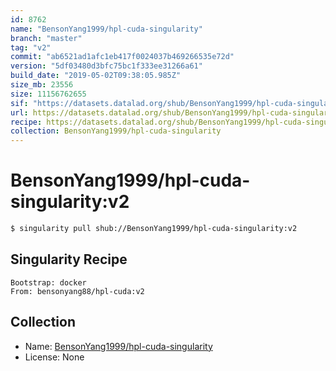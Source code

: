 ```yaml
---
id: 8762
name: "BensonYang1999/hpl-cuda-singularity"
branch: "master"
tag: "v2"
commit: "ab6521ad1afc1eb417f0024037b469266535e72d"
version: "5df03480d3bfc75bc1f333ee31266a61"
build_date: "2019-05-02T09:38:05.985Z"
size_mb: 23556
size: 11156762655
sif: "https://datasets.datalad.org/shub/BensonYang1999/hpl-cuda-singularity/v2/2019-05-02-ab6521ad-5df03480/5df03480d3bfc75bc1f333ee31266a61.simg"
url: https://datasets.datalad.org/shub/BensonYang1999/hpl-cuda-singularity/v2/2019-05-02-ab6521ad-5df03480/
recipe: https://datasets.datalad.org/shub/BensonYang1999/hpl-cuda-singularity/v2/2019-05-02-ab6521ad-5df03480/Singularity
collection: BensonYang1999/hpl-cuda-singularity
---
```


# BensonYang1999/hpl-cuda-singularity:v2

```bash
$ singularity pull shub://BensonYang1999/hpl-cuda-singularity:v2
```

## Singularity Recipe

```singularity
Bootstrap: docker
From: bensonyang88/hpl-cuda:v2
```

## Collection

 - Name: [BensonYang1999/hpl-cuda-singularity](https://github.com/BensonYang1999/hpl-cuda-singularity)
 - License: None

